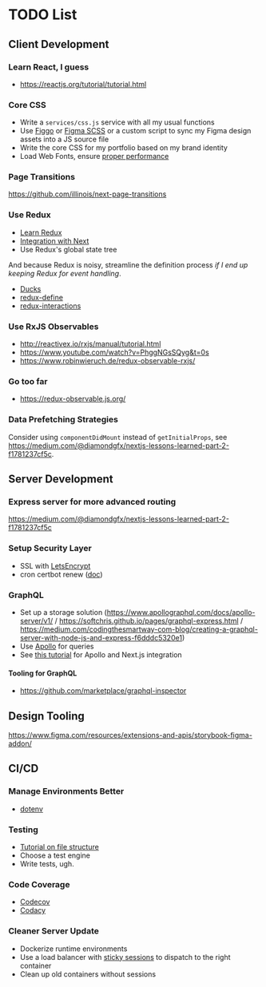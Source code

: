 # TODO List




## Client Development

### Learn React, I guess
* https://reactjs.org/tutorial/tutorial.html


### Core CSS
* Write a `services/css.js` service with all my usual functions
* Use [Figgo](https://github.com/B3nnyL/figgo) or [Figma SCSS](https://figma-scss.now.sh/) or a custom script to sync my Figma design assets into a JS source file
* Write the core CSS for my portfolio based on my brand identity
* Load Web Fonts, ensure [proper performance](https://developers.google.com/web/fundamentals/performance/optimizing-content-efficiency/webfont-optimization)

### Page Transitions
https://github.com/illinois/next-page-transitions

### Use Redux
* [Learn Redux](https://egghead.io/courses/getting-started-with-redux)
* [Integration with Next](https://medium.com/@diamondgfx/nextjs-lessons-learned-part-1-a5a8d442450f)
* Use Redux's global state tree

And because Redux is noisy, streamline the definition process *if I end up keeping Redux for event handling*.

* [Ducks](https://medium.com/p/d63c41b7035c/)
* [redux-define](https://github.com/smeijer/redux-define)
* [redux-interactions](https://github.com/convoyinc/redux-interactions)

### Use RxJS Observables
* http://reactivex.io/rxjs/manual/tutorial.html
* https://www.youtube.com/watch?v=PhggNGsSQyg&t=0s
* https://www.robinwieruch.de/redux-observable-rxjs/

### Go too far
* https://redux-observable.js.org/

### Data Prefetching Strategies
Consider using `componentDidMount` instead of `getInitialProps`, see https://medium.com/@diamondgfx/nextjs-lessons-learned-part-2-f1781237cf5c.




## Server Development

### Express server for more advanced routing
https://medium.com/@diamondgfx/nextjs-lessons-learned-part-2-f1781237cf5c

### Setup Security Layer
* SSL with [LetsEncrypt](https://letsencrypt.org/)
* cron certbot renew ([doc](https://certbot.eff.org/docs/using.html#renewing-certificates))

### GraphQL
* Set up a storage solution (https://www.apollographql.com/docs/apollo-server/v1/ / https://softchris.github.io/pages/graphql-express.html / https://medium.com/codingthesmartway-com-blog/creating-a-graphql-server-with-node-js-and-express-f6dddc5320e1)
* Use [Apollo](https://www.apollographql.com/docs/react/) for queries
* See [this tutorial](https://blog.apollographql.com/whats-next-js-for-apollo-e4dfe835d070) for Apollo and Next.js integration

#### Tooling for GraphQL

* https://github.com/marketplace/graphql-inspector




## Design Tooling

https://www.figma.com/resources/extensions-and-apis/storybook-figma-addon/


## CI/CD

### Manage Environments Better
* [dotenv](https://medium.com/@diamondgfx/nextjs-lessons-learned-part-3-be3aeefd9be0)

### Testing
* [Tutorial on file structure](https://medium.com/@diamondgfx/nextjs-lessons-learned-part-3-be3aeefd9be0)
* Choose a test engine
* Write tests, ugh.

### Code Coverage
* [Codecov](https://github.com/marketplace/codecov/plan/MDIyOk1hcmtldHBsYWNlTGlzdGluZ1BsYW4xNg==#pricing-and-setup)
* [Codacy](https://github.com/marketplace/codacy)

### Cleaner Server Update
* Dockerize runtime environments
* Use a load balancer with [sticky sessions](https://stackoverflow.com/questions/10494431/sticky-and-non-sticky-sessions) to dispatch to the right container
* Clean up old containers without sessions
